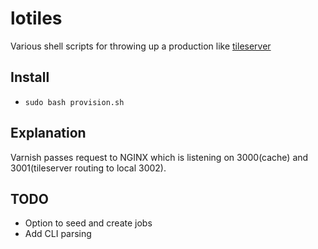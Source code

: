# lotiles

Various shell scripts for throwing up a production like [tileserver](https://github.com/tilezen/tileserver)

## Install

- `sudo bash provision.sh`

## Explanation

Varnish passes request to NGINX which is listening on 3000(cache) and 3001(tileserver routing to local 3002).

## TODO
- Option to seed and create jobs
- Add CLI parsing
